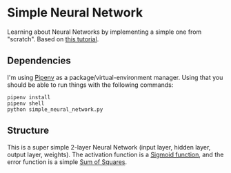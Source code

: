# Simple Neural Network 

Learning about Neural Networks by implementing a simple one from "scratch". Based on [this tutorial](https://towardsdatascience.com/how-to-build-your-own-neural-network-from-scratch-in-python-68998a08e4f6).

## Dependencies 
I'm using [Pipenv](https://pipenv.readthedocs.io/en/latest/) as a package/virtual-environment manager. Using that you should be able to run things with the following commands: 
```
pipenv install
pipenv shell 
python simple_neural_network.py 
```

## Structure 
This is a super simple 2-layer Neural Network (input layer, hidden layer, output layer, weights). The activation function is a [Sigmoid function](https://en.wikipedia.org/wiki/Sigmoid_function), and the error function is a simple [Sum of Squares](https://hlab.stanford.edu/brian/error_sum_of_squares.html).